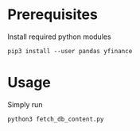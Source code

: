 # Prerequisites
Install required python modules
```
pip3 install --user pandas yfinance
```

# Usage
Simply run
```
python3 fetch_db_content.py
```
